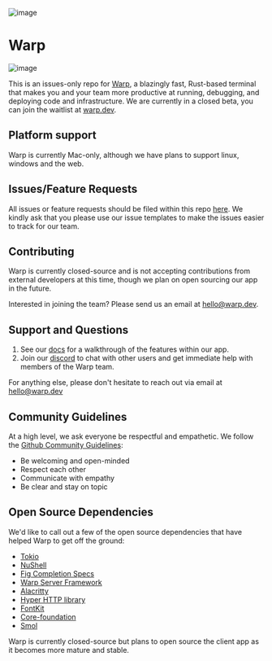 ![image](https://user-images.githubusercontent.com/4110292/124975454-0bf09180-dffc-11eb-88ad-10c5b63714b2.png)
# Warp
![image](https://user-images.githubusercontent.com/4110292/124995036-bbd1f900-e014-11eb-804e-e1f0be9557d6.png)


This is an issues-only repo for [Warp](https://www.warp.dev), a blazingly fast, Rust-based terminal that makes you and your team more productive at running, debugging, and deploying code and infrastructure. We are currently in a closed beta, you can join the waitlist at [warp.dev](https://www.warp.dev).

## Platform support
Warp is currently Mac-only, although we have plans to support linux, windows and the web.

## Issues/Feature Requests
All issues or feature requests should be filed within this repo [here](https://github.com/warpdotdev/warp/issues/new/choose). We kindly ask that you please use our issue templates to make the issues easier to track for our team.

## Contributing
Warp is currently closed-source and is not accepting contributions from external developers at this time, though we plan on open sourcing our app in the future.

Interested in joining the team? Please send us an email at hello@warp.dev.

## Support and Questions
1. See our [docs](https://docs.warp.dev) for a walkthrough of the features within our app.
2. Join our [discord](https://warp.dev/discord) to chat with other users and get immediate help with members of the Warp team.

For anything else, please don't hesitate to reach out via email at hello@warp.dev

## Community Guidelines
At a high level, we ask everyone be respectful and empathetic. We follow the [Github Community Guidelines](https://docs.github.com/en/github/site-policy/github-community-guidelines):
* Be welcoming and open-minded
* Respect each other
* Communicate with empathy
* Be clear and stay on topic

## Open Source Dependencies
We'd like to call out a few of the open source dependencies that have helped Warp to get off the ground:

* [Tokio](https://github.com/tokio-rs/tokio)
* [NuShell](https://github.com/nushell/nushell)
* [Fig Completion Specs](https://github.com/withfig/autocomplete)
* [Warp Server Framework](https://github.com/seanmonstar/warp)
* [Alacritty](https://github.com/alacritty/alacritty)
* [Hyper HTTP library](https://github.com/hyperium/hyper)
* [FontKit](https://github.com/servo/font-kit)
* [Core-foundation](https://github.com/servo/core-foundation-rs)
* [Smol](https://github.com/smol-rs/smol)

Warp is currently closed-source but plans to open source the client app as it becomes more mature and stable.




